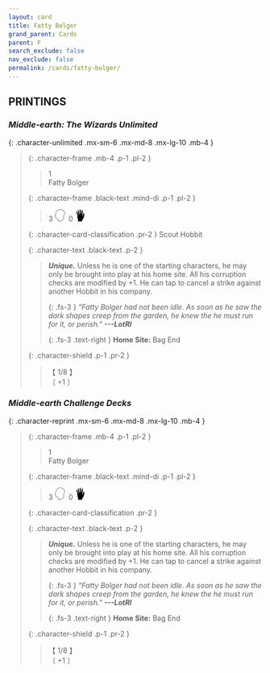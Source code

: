 ```yaml
---
layout: card
title: Fatty Bolger
grand_parent: Cards
parent: F
search_exclude: false
nav_exclude: false
permalink: /cards/fatty-bolger/
---
```


## PRINTINGS


### _Middle-earth: The Wizards Unlimited_

{: .character-unlimited .mx-sm-6 .mx-md-8 .mx-lg-10 .mb-4 }
> {: .character-frame .mb-4 .p-1 .pl-2 }
> > <div class="card-mp">1</div>
> > <div class="character-card-name">Fatty Bolger</div>
>
> {: .character-frame .black-text .mind-di .p-1 .pl-2 }
> > 3 ![](/assets/images/mind.svg)&ensp;0 ![](/assets/images/di.svg)
>
> {: .character-card-classification .pr-2 }
> Scout Hobbit
>
> {: .character-text .black-text .p-2 }
> > _**Unique.**_ Unless he is one of the starting characters, he may only be brought into play at his home site. All his corruption checks are modified by +1. He can tap to cancel a strike against another Hobbit in his company. 
> > 
> > {: .fs-3 } 
> > _“Fatty Bolger had not been idle. As soon as he saw the dark shapes creep from the garden, he knew the he must run for it, or perish."_ ***---&#65279;LotRI***  
> > 
> > {: .fs-3 .text-right } 
> > **Home Site:** Bag End 
>
> {: .character-shield .p-1 .pr-2 }
> > <div class="card-shield">【 1/8 】</div>
> > <div class="card-corruption">〔 +1 〕</div>

### _Middle-earth Challenge Decks_

{: .character-reprint .mx-sm-6 .mx-md-8 .mx-lg-10 .mb-4 }
> {: .character-frame .mb-4 .p-1 .pl-2 }
> > <div class="card-mp">1</div>
> > <div class="character-card-name">Fatty Bolger</div>
>
> {: .character-frame .black-text .mind-di .p-1 .pl-2 }
> > 3 ![](/assets/images/mind.svg)&ensp;0 ![](/assets/images/di.svg)
>
> {: .character-card-classification .pr-2 }
> 
>
> {: .character-text .black-text .p-2 }
> > _**Unique.**_ Unless he is one of the starting characters, he may only be brought into play at his home site. All his corruption checks are modified by +1. He can tap to cancel a strike against another Hobbit in his company. 
> > 
> > {: .fs-3 } 
> > _“Fatty Bolger had not been idle. As soon as he saw the dark shapes creep from the garden, he knew the he must run for it, or perish."_ ***---&#65279;LotRI***  
> > 
> > {: .fs-3 .text-right } 
> > **Home Site:** Bag End 
>
> {: .character-shield .p-1 .pr-2 }
> > <div class="card-shield">【 1/8 】</div>
> > <div class="card-corruption">〔 +1 〕</div>
